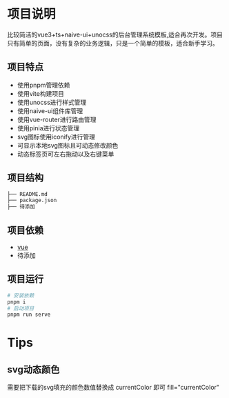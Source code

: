 # 项目说明
比较简洁的vue3+ts+naive-ui+unocss的后台管理系统模板,适合再次开发。项目只有简单的页面，没有复杂的业务逻辑，只是一个简单的模板，适合新手学习。   
## 项目特点
- 使用pnpm管理依赖
- 使用vite构建项目
- 使用unocss进行样式管理
- 使用naive-ui组件库管理
- 使用vue-router进行路由管理
- 使用pinia进行状态管理
- svg图标使用iconify进行管理
- 可显示本地svg图标且可动态修改颜色
- 动态标签页可左右拖动以及右键菜单
## 项目结构
```bash
├── README.md
├── package.json
├── 待添加
```
## 项目依赖
- [vue](https://cn.vuejs.org/)
- 待添加
## 项目运行
```bash
# 安装依赖
pnpm i
# 启动项目
pnpm run serve
```
# Tips
## svg动态颜色
需要把下载的svg填充的颜色数值替换成 currentColor 即可 fill="currentColor"